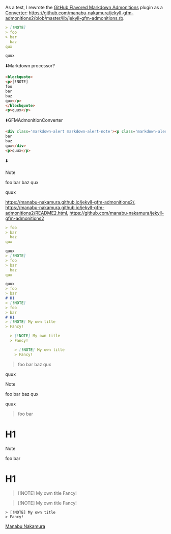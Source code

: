 As a test, I rewrote the [GitHub Flavored Markdown Admonitions](https://github.com/Helveg/jekyll-gfm-admonitions) plugin as a [Converter](https://jekyllrb.com/docs/plugins/converters/): https://github.com/manabu-nakamura/jekyll-gfm-admonitions2/blob/master/lib/jekyll-gfm-admonitions.rb.
```markdown
> [!NOTE]
> foo
> bar
  baz
qux

quux
```
⬇️Markdown processor?
```html
<blockquote>
<p>[!NOTE]
foo
bar
baz
qux</p>
</blockquote>
<p>quux</p>
```
⬇️GFMAdmonitionConverter
```html
<div class='markdown-alert markdown-alert-note'><p class='markdown-alert-title'><svg class="octicon octicon-info" viewBox="0 0 16 16" version="1.1" width="16" height="16" aria-hidden="true"><path d="..."></path></svg> Note</p>foo
bar
baz
qux</div>
<p>quux</p>
```
⬇️
> [!NOTE]
> foo
> bar
  baz
qux

quux

https://manabu-nakamura.github.io/jekyll-gfm-admonitions2/,
https://manabu-nakamura.github.io/jekyll-gfm-admonitions2/README2.html,
https://github.com/manabu-nakamura/jekyll-gfm-admonitions2
```markdown
> foo
> bar
  baz
qux

quux
> [!NOTE]
> foo
> bar
  baz
qux

quux
> foo
> bar
# H1
> [!NOTE]
> foo
> bar
# H1
> [!NOTE] My own title
> Fancy!

  > [!NOTE] My own title
  > Fancy!

    > [!NOTE] My own title
    > Fancy!
```
> foo
> bar
  baz
qux

quux
> [!NOTE]
> foo
> bar
  baz
qux

quux
> foo
> bar
# H1
> [!NOTE]
> foo
> bar
# H1
> [!NOTE] My own title
> Fancy!

  > [!NOTE] My own title
  > Fancy!

    > [!NOTE] My own title
    > Fancy!

[Manabu Nakamura](https://github.com/manabu-nakamura)